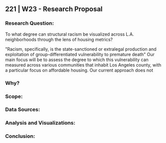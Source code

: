## 221 | W23 - Research Proposal
### Research Question:
To what degree can structural racism be visualized across L.A. neighborhoods through the lens of housing metrics?

"Racism, specifically, is the state-sanctioned or extralegal production and exploitation of group-differentiated vulnerability to premature death"
Our main focus will be to assess the degree to which this vulnerability can measured across various communities that inhabit Los Angeles county, with a particular focus on affordable housing. Our current approach does not 
### Why?
### Scope:
### Data Sources:
### Analysis and Visualizations:
### Conclusion:
